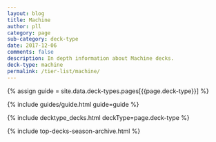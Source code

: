 ```yaml
---
layout: blog
title: Machine
author: pll
category: page
sub-category: deck-type
date: 2017-12-06
comments: false
description: In depth information about Machine decks.
deck-type: machine
permalink: /tier-list/machine/ 
---
```


{% assign guide = site.data.deck-types.pages[{{page.deck-type}}] %}

{% include guides/guide.html guide=guide %}

{% include decktype_decks.html deckType=page.deck-type %}

{% include top-decks-season-archive.html %}